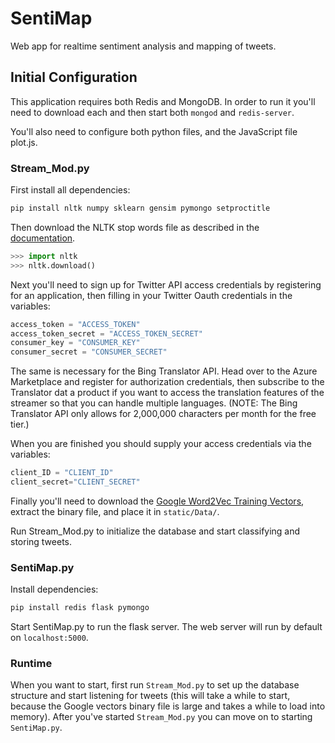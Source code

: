 # SentiMap
Web app for realtime sentiment analysis and mapping of tweets. 

## Initial Configuration ##

This application requires both Redis and MongoDB. In order to run it you'll need to download each and then start both `mongod` and `redis-server`. 

You'll also need to configure both python files, and the JavaScript file plot.js. 

### Stream_Mod.py ###

First install all dependencies:

```sh
pip install nltk numpy sklearn gensim pymongo setproctitle

```
Then download the NLTK stop words file as described in the [documentation](http://www.nltk.org/data.html). 

```python
>>> import nltk
>>> nltk.download()
```

Next you'll need to sign up for Twitter API access credentials by registering for an application, then filling in your Twitter Oauth credentials in the variables:

```python
access_token = "ACCESS_TOKEN"
access_token_secret = "ACCESS_TOKEN_SECRET"
consumer_key = "CONSUMER_KEY"
consumer_secret = "CONSUMER_SECRET"
``` 

The same is necessary for the Bing Translator API. Head over to the Azure Marketplace and register for authorization credentials, then subscribe to the Translator dat a product if you want to access the translation features of the streamer so that you can handle multiple languages. (NOTE: The Bing Translator API only allows for 2,000,000 characters per month for the free tier.) 

When you are finished you should supply your access credentials via the variables:


```python
client_ID = "CLIENT_ID"
client_secret="CLIENT_SECRET"
```

Finally you'll need to download the [Google Word2Vec Training Vectors](https://drive.google.com/file/d/0B7XkCwpI5KDYNlNUTTlSS21pQmM/edit), extract the binary file, and place it in `static/Data/`. 

Run Stream_Mod.py to initialize the database and start classifying and storing tweets.  

### SentiMap.py ###

Install dependencies:

```sh
pip install redis flask pymongo

```
Start SentiMap.py to run the flask server. The web server will run by default on `localhost:5000`.


### Runtime ###

When you want to start, first run `Stream_Mod.py` to set up the database structure and start listening for tweets (this will take a while to start, because the Google vectors binary file is large and takes a while to load into memory). After you've started `Stream_Mod.py` you can move on to starting `SentiMap.py`. 







